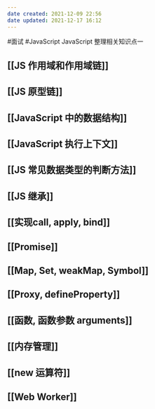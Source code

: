 ```yaml
---
date created: 2021-12-09 22:56
date updated: 2021-12-17 16:12
---
```


#面试 #JavaScript
JavaScript 整理相关知识点一

## [[JS 作用域和作用域链]]

## [[JS 原型链]]

## [[JavaScript 中的数据结构]]

## [[JavaScript 执行上下文]]

## [[JS 常见数据类型的判断方法]]

## [[JS 继承]]

## [[实现call, apply, bind]]

## [[Promise]]

## [[Map, Set, weakMap, Symbol]]

## [[Proxy, defineProperty]]

## [[函数, 函数参数 arguments]]

## [[内存管理]]

## [[new 运算符]]

## [[Web Worker]]
